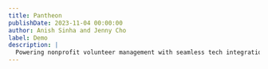 ```yaml
---
title: Pantheon
publishDate: 2023-11-04 00:00:00
author: Anish Sinha and Jenny Cho
label: Demo
description: |
  Powering nonprofit volunteer management with seamless tech integration
---
```

